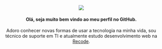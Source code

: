 
<p align="center"><img src="https://media.giphy.com/media/zOvBKUUEERdNm/giphy.gif"></p>

<h4 align="center">Olá, seja muito bem vindo ao meu perfil no GitHub.</h4>
<p align="center">Adoro conhecer novas formas de usar a tecnologia na minha vida, sou técnico de suporte em TI e atualmente estudo desenvolvimento web na <a href="https://recode.org.br/" target="_new">Recode</a>.</p>















<!--
**naassom-pedro/naassom-pedro** is a ✨ _special_ ✨ repository because its `README.md` (this file) appears on your GitHub profile.

Here are some ideas to get you started:

- 🔭 I’m currently working on ...
- 🌱 I’m currently learning ...
- 👯 I’m looking to collaborate on ...
- 🤔 I’m looking for help with ...
- 💬 Ask me about ...
- 📫 How to reach me: ...
- 😄 Pronouns: ...
- ⚡ Fun fact: ...
-->
